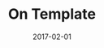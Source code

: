 ---
title: 'On Template'
thumbnail: '/assets/images/works/on-template.jpg'
description: 'The On Template was my main works in FIAP. The template was based in Angular to make a content of platform EAD with agility and research.'
date: '2017-02-01'
company: 'FIAP'
slug: 'works/on-template'
technologies:
- Angular
- Nodejs
---